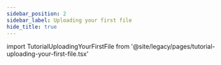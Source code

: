 ```yaml
---
sidebar_position: 2
sidebar_label: Uploading your first file
hide_title: true
---
```


import TutorialUploadingYourFirstFile from '@site/legacy/pages/tutorial-uploading-your-first-file.tsx'

<TutorialUploadingYourFirstFile/>
